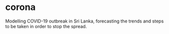 # corona
Modelling COVID-19 outbreak in Sri Lanka, forecasting the trends and steps to be taken in order to stop the spread.
